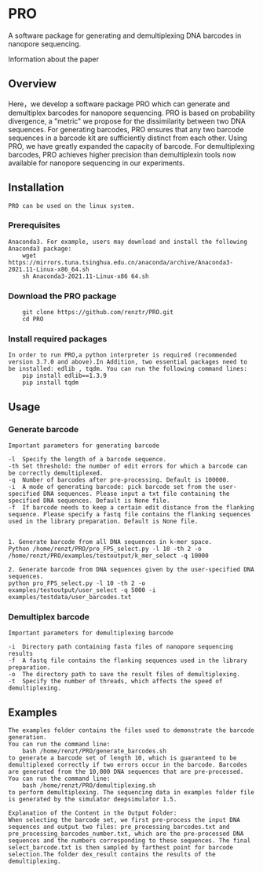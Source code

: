 # PRO
A software package for generating and demultiplexing DNA barcodes in nanopore sequencing.

Information about the paper

## Overview
Here，we develop a software package PRO which can generate and demultiplex barcodes for nanopore sequencing. PRO is based on probability divergence, a "metric" we propose for the dissimilarity between two DNA sequences. For generating barcodes, PRO ensures that any two barcode sequences in a barcode kit are sufficiently distinct from each other. Using PRO, we have greatly expanded the capacity of barcode. For demultiplexing barcodes, PRO achieves higher precision than demultiplexin tools now available for nanopore sequencing in our experiments.

## Installation
    PRO can be used on the linux system.
### Prerequisites
    Anaconda3. For example, users may download and install the following Anaconda3 package:
        wget https://mirrors.tuna.tsinghua.edu.cn/anaconda/archive/Anaconda3-2021.11-Linux-x86_64.sh
        sh Anaconda3-2021.11-Linux-x86 64.sh
### Download the PRO package
        git clone https://github.com/renztr/PRO.git
        cd PRO
### Install required packages
    In order to run PRO,a python interpreter is required (recommended version 3.7.0 and above).In Addition, two essential packages need to be installed: edlib , tqdm. You can run the following command lines:
        pip install edlib==1.3.9
        pip install tqdm    

## Usage
### Generate barcode
    Important parameters for generating barcode
    
    -l	Specify the length of a barcode sequence. 
    -th	Set threshold: the number of edit errors for which a barcode can be correctly demultiplexed. 
    -q	Number of barcodes after pre-processing. Default is 100000.
    -i	A mode of generating barcode: pick barcode set from the user-specified DNA sequences. Please input a txt file containing the specified DNA sequences. Default is None file.
    -f	If barcode needs to keep a certain edit distance from the flanking sequence. Please specify a fastq file contains the flanking sequences used in the library preparation. Default is None file.


    1. Generate barcode from all DNA sequences in k-mer space.
    Python /home/renzt/PRO/pro_FPS_select.py -l 10 -th 2 -o /home/renzt/PRO/examples/testoutput/k_mer_select -q 10000
  
    2. Generate barcode from DNA sequences given by the user-specified DNA sequences.
    python pro_FPS_select.py -l 10 -th 2 -o examples/testoutput/user_select -q 5000 -i examples/testdata/user_barcodes.txt 

### Demultiplex barcode
    Important parameters for demultiplexing barcode

    -i  Directory path containing fasta files of nanopore sequencing results
    -f  A fastq file contains the flanking sequences used in the library preparation.  
    -o  The directory path to save the result files of demultiplexing.
    -t  Specify the number of threads, which affects the speed of demultiplexing. 

## Examples                       
    The examples folder contains the files used to demonstrate the barcode generation. 
    You can run the command line:
        bash /home/renzt/PRO/generate_barcodes.sh
    to generate a barcode set of length 10, which is guaranteed to be demultiplexed correctly if two errors occur in the barcode. Barcodes are generated from the 10,000 DNA sequences that are pre-processed.
    You can run the command line:
        bash /home/renzt/PRO/demultiplexing.sh
    to perform demultiplexing. The sequencing data in examples folder file is generated by the simulator deepsimulator 1.5.

    Explanation of the Content in the Output Folder:
    When selecting the barcode set, we first pre-process the input DNA sequences and output two files: pre_processing_barcodes.txt and pre_processing_barcodes_number.txt, which are the pre-processed DNA sequences and the numbers corresponding to these sequences. The final select_barcode.txt is then sampled by farthest point for barcode selection.The folder dex_result contains the results of the demultiplexing.